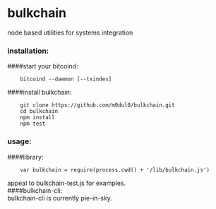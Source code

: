 # bulkchain
node based utilities for systems integration

### installation:
####start your bitcoind:  
```
    bitcoind --daemon [--txindex]  
```

####install bulkchain:  
```
    git clone https://github.com/m0dul0/bulkchain.git  
    cd bulkchain  
    npm install  
    npm test  
```

### usage:
####library:
```
    var bulkchain = require(process.cwd() + '/lib/bulkchain.js')
```  
appeal to bulkchain-test.js for examples.  
####bulkchain-cli:  
bulkchain-cli is currently pie-in-sky.  


